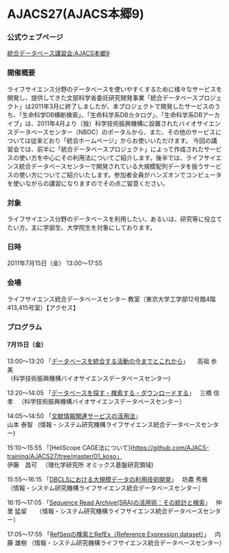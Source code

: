# AJACS27(AJACS本郷9)

### 公式ウェブページ
[統合データベース講習会:AJACS本郷9](http://motdb.dbcls.jp/?AJACS27)  

### 開催概要
ライフサイエンス分野のデータベースを使いやすくするために様々なサービスを開発し、提供してきた文部科学省委託研究開発事業「統合データベースプロジェクト」は2011年3月に終了しましたが、本プロジェクトで開発したサービスのうち、「生命科学DB横断検索」、「生命科学系DBカタログ」、「生命科学系DBアーカイブ」は、2011年4月より（独）科学技術振興機構に設置されたバイオサイエンスデータベースセンター（NBDC）のポータルから、また、その他のサービスについては従来どおり「統合ホームページ」からお使いいただけます。
今回の講習会では、前半に「統合データベースプロジェクト」によって作成されたサービスの使い方を中心にその利用法についてご紹介します。後半では、ライフサイエンス統合データベースセンターで開発されている大規模配列データを扱うサービスの使い方についてご紹介いたします。参加者全員がハンズオンでコンピュータを使いながらの講習になりますのでその点ご留意ください。

### 対象
ライフサイエンス分野のデータベースを利用したい、あるいは、研究等に役立てたい方。主に学部生、大学院生を対象にしております。

### 日時
2011年7月15日（金） 13:00～17:55

### 会場
ライフサイエンス統合データベースセンター 教室（東京大学工学部12号館4階413,415号室）【アクセス】

### プログラム
#### 7月15日（金）
13:00～13:20 「[データベースを統合する活動の今までとこれから](https://github.com/AJACS-training/AJACS27/tree/master/01_koso)」    
高祖 歩美  
（科学技術振興機構バイオサイエンスデータベースセンター)  


13:20～14:05 「[データベースを探す・検索する・ダウンロードする](https://github.com/AJACS-training/AJACS27/tree/master/01_koso)」  
三橋 信孝  
（科学技術振興機構バイオサイエンスデータベースセンター）


14:05～14:50 「[文献情報関連サービスの活用法](https://github.com/AJACS-training/AJACS27/tree/master/01_koso)」  
山本 泰智  
(情報・システム研究機構ライフサイエンス統合データベースセンター)


15:10～15:55 「[HeliScope CAGE法について](https://github.com/AJACS-training/AJACS27/tree/master/01_koso」    
伊藤　昌可  
（理化学研究所 オミックス基盤研究領域)  


15:55～16:15 「[DBCLSにおける大規模データの利用技術開発](https://github.com/AJACS-training/AJACS27/tree/master/01_koso)」  
坊農 秀雅  
（情報・システム研究機構ライフサイエンス統合データベースセンター）


16:15～17:05 「[Sequence Read Archive(SRA)の活用術：その統計と検索](https://github.com/AJACS-training/AJACS27/tree/master/01_koso)」  
仲里 猛留 　
（情報・システム研究機構ライフサイエンス統合データベースセンター）


17:05～17:55 「[RefSeqの検索とRefEx（Reference Expression dataset）](https://github.com/AJACS-training/AJACS27/tree/master/01_koso)」  
内藤 雄樹 
（情報・システム研究機構ライフサイエンス統合データベースセンター）
